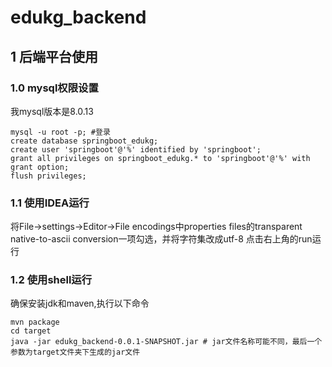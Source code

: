 # edukg_backend

## 1 后端平台使用
### 1.0 mysql权限设置
我mysql版本是8.0.13
```shell
mysql -u root -p; #登录
create database springboot_edukg;
create user 'springboot'@'%' identified by 'springboot';
grant all privileges on springboot_edukg.* to 'springboot'@'%' with grant option;
flush privileges;
```
### 1.1 使用IDEA运行  
将File->settings->Editor->File encodings中properties files的transparent
native-to-ascii conversion一项勾选，并将字符集改成utf-8
点击右上角的run运行
### 1.2 使用shell运行
确保安装jdk和maven,执行以下命令
```shell
mvn package 
cd target 
java -jar edukg_backend-0.0.1-SNAPSHOT.jar # jar文件名称可能不同，最后一个参数为target文件夹下生成的jar文件
```
